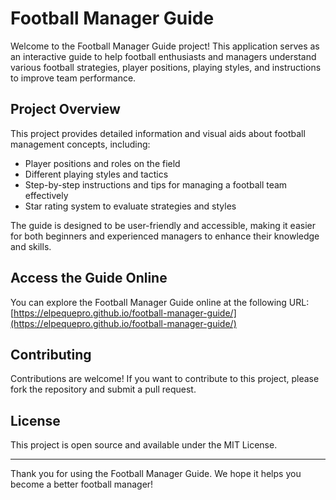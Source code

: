 # Football Manager Guide

Welcome to the Football Manager Guide project! This application serves as an interactive guide to help football enthusiasts and managers understand various football strategies, player positions, playing styles, and instructions to improve team performance.

## Project Overview

This project provides detailed information and visual aids about football management concepts, including:

- Player positions and roles on the field
- Different playing styles and tactics
- Step-by-step instructions and tips for managing a football team effectively
- Star rating system to evaluate strategies and styles

The guide is designed to be user-friendly and accessible, making it easier for both beginners and experienced managers to enhance their knowledge and skills.

## Access the Guide Online

You can explore the Football Manager Guide online at the following URL:  
[https://elpequepro.github.io/football-manager-guide/](https://elpequepro.github.io/football-manager-guide/)

## Contributing

Contributions are welcome! If you want to contribute to this project, please fork the repository and submit a pull request.

## License

This project is open source and available under the MIT License.

---

Thank you for using the Football Manager Guide. We hope it helps you become a better football manager!
